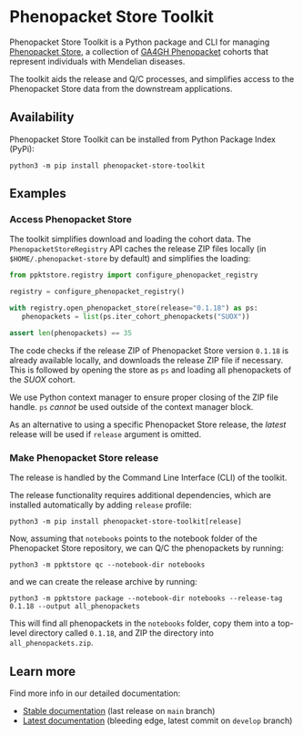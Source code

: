 # Phenopacket Store Toolkit


Phenopacket Store Toolkit is a Python package and CLI 
for managing [Phenopacket Store](https://github.com/monarch-initiative/phenopacket-store), 
a collection of [GA4GH Phenopacket](https://phenopacket-schema.readthedocs.io/en/latest/) cohorts
that represent individuals with Mendelian diseases.

The toolkit aids the release and Q/C processes, 
and simplifies access to the Phenopacket Store data from the downstream applications.


## Availability

Phenopacket Store Toolkit can be installed from Python Package Index (PyPi):

```shell
python3 -m pip install phenopacket-store-toolkit
```

## Examples

### Access Phenopacket Store

The toolkit simplifies download and loading the cohort data. The `PhenopacketStoreRegistry` API
caches the release ZIP files locally (in `$HOME/.phenopacket-store` by default) 
and simplifies the loading:

```python
from ppktstore.registry import configure_phenopacket_registry

registry = configure_phenopacket_registry()

with registry.open_phenopacket_store(release="0.1.18") as ps:
   phenopackets = list(ps.iter_cohort_phenopackets("SUOX"))

assert len(phenopackets) == 35
```

The code checks if the release ZIP of Phenopacket Store version `0.1.18` is already 
available locally, and downloads the release ZIP file if necessary. 
This is followed by opening the store as `ps` 
and loading all phenopackets of the *SUOX* cohort.

We use Python context manager to ensure proper closing of the ZIP file handle.
`ps` *cannot* be used outside of the context manager block.

As an alternative to using a specific Phenopacket Store release, 
the *latest* release will be used if `release` argument is omitted.

### Make Phenopacket Store release

The release is handled by the Command Line Interface (CLI) of the toolkit.

The release functionality requires additional dependencies, which are installed automatically
by adding `release` profile:

```shell
python3 -m pip install phenopacket-store-toolkit[release]
```

Now, assuming that `notebooks` points to the notebook folder of the Phenopacket Store repository,
we can Q/C the phenopackets by running:

```shell
python3 -m ppktstore qc --notebook-dir notebooks
```

and we can create the release archive by running:

```shell
python3 -m ppktstore package --notebook-dir notebooks --release-tag 0.1.18 --output all_phenopackets
```

This will find all phenopackets in the `notebooks` folder, copy them into a top-level directory called `0.1.18`, 
and ZIP the directory into `all_phenopackets.zip`. 

## Learn more

Find more info in our detailed documentation:

- [Stable documentation](https://monarch-initiative.github.io/phenopacket-store-toolkit/stable) (last release on `main` branch)
- [Latest documentation](https://monarch-initiative.github.io/phenopacket-store-toolkit/latest) (bleeding edge, latest commit on `develop` branch)

